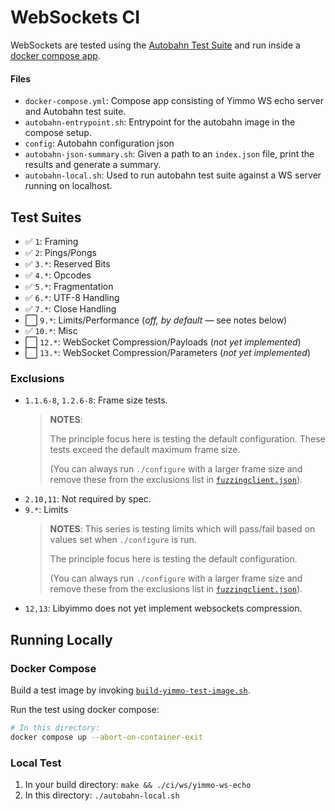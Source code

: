 WebSockets CI
=============

WebSockets are tested using the [Autobahn Test Suite](https://github.com/crossbario/autobahn-testsuite) and run inside a
[docker compose app](./docker-compose.yml).

#### Files

 - `docker-compose.yml`: Compose app consisting of Yimmo WS echo server and Autobahn test suite.
 - `autobahn-entrypoint.sh`: Entrypoint for the autobahn image in the compose setup.
 - `config`: Autobahn configuration json
 - `autobahn-json-summary.sh`: Given a path to an `index.json` file, print the results and generate a summary.
 - `autobahn-local.sh`: Used to run autobahn test suite against a WS server running on localhost.

## Test Suites

 - :white_check_mark: `1`: Framing
 - :white_check_mark: `2`: Pings/Pongs
 - :white_check_mark: `3.*`: Reserved Bits
 - :white_check_mark: `4.*`: Opcodes
 - :white_check_mark: `5.*`: Fragmentation
 - :white_check_mark: `6.*`: UTF-8 Handling
 - :white_check_mark: `7.*`: Close Handling
 - :white_large_square: `9.*`: Limits/Performance (_off, by default_ — see notes below)
 - :white_check_mark: `10.*`: Misc
 - :white_large_square: `12.*`: WebSocket Compression/Payloads (_not yet implemented_)
 - :white_large_square: `13.*`: WebSocket Compression/Parameters (_not yet implemented_)

### Exclusions

 - `1.1.6-8`, `1.2.6-8`: Frame size tests.
    > **NOTES**:
    >
    > The principle focus here is testing the default configuration.
    > These tests exceed the default maximum frame size.
    >
    > (You can always run `./configure` with a larger frame size and
    > remove these from the exclusions list in
    > [`fuzzingclient.json`](./config/fuzzingclient.json)).
 - `2.10,11`: Not required by spec.
 - `9.*`: Limits
    > **NOTES**: This series is testing limits which will pass/fail
    > based on values set when ``./configure`` is run.
    >
    > The principle focus here is testing the default configuration.
    >
    > (You can always run `./configure` with a larger frame size and
    > remove these from the exclusions list in
    > [`fuzzingclient.json`](./config/fuzzingclient.json)).
 - `12,13`: Libyimmo does not yet implement websockets compression.


## Running Locally

### Docker Compose

Build a test image by invoking [`build-yimmo-test-image.sh`](../build-yimmo-test-image.sh).

Run the test using docker compose:

```bash
# In this directory:
docker compose up --abort-on-container-exit
```

### Local Test


 1. In your build directory: `make && ./ci/ws/yimmo-ws-echo`
 2. In this directory: `./autobahn-local.sh`

